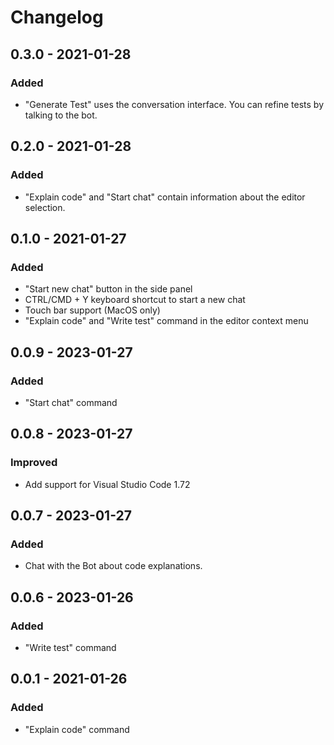 # Changelog

## 0.3.0 - 2021-01-28

### Added

- "Generate Test" uses the conversation interface. You can refine tests by talking to the bot.

## 0.2.0 - 2021-01-28

### Added

- "Explain code" and "Start chat" contain information about the editor selection.

## 0.1.0 - 2021-01-27

### Added

- "Start new chat" button in the side panel
- CTRL/CMD + Y keyboard shortcut to start a new chat
- Touch bar support (MacOS only)
- "Explain code" and "Write test" command in the editor context menu

## 0.0.9 - 2023-01-27

### Added

- "Start chat" command

## 0.0.8 - 2023-01-27

### Improved

- Add support for Visual Studio Code 1.72

## 0.0.7 - 2023-01-27

### Added

- Chat with the Bot about code explanations.

## 0.0.6 - 2023-01-26

### Added

- "Write test" command

## 0.0.1 - 2021-01-26

### Added

- "Explain code" command
